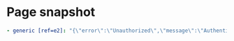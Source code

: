 # Page snapshot

```yaml
- generic [ref=e2]: "{\"error\":\"Unauthorized\",\"message\":\"Authentication required\"}"
```